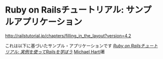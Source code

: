 # Ruby on Railsチュートリアル: サンプルアプリケーション
http://railstutorial.jp/chapters/filling_in_the_layout?version=4.2

これは以下に基づいたサンプル・アプリケーションです
[*Ruby on Railsチュートリアル:
実例を使ってRailsを学ぼう*](http://railstutorial.jp/)
[Michael Hartl](http://www.michaelhartl.com/)著

